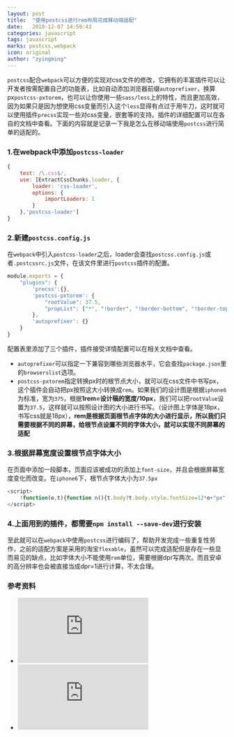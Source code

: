 ```yaml
---
layout: post
title:  "使用postcss进行rem布局完成移动端适配"
date:   2018-12-07 14:59:43
categories: javascript
tags: javascript
marks: postcss,webpack
icon: original
author: "zyingming"
---
```

`postcss`配合`webpack`可以方便的实现对css文件的修改，它拥有的丰富插件可以让开发者按需配置自己的功能表，比如自动添加浏览器前缀`autoprefixer`，换算px`postcss-pxtorem`，也可以让你使用一些`sass/less`上的特性，而且更加高效，因为如果只是因为想使用css变量而引入这个`less`显得有点过于用牛刀，这时就可以使用插件`precss`实现一些对css变量，嵌套等的支持。插件的详细配置可以在各自的文档中查看。下面的内容就是记录一下我是怎么在移动端使用`postcss`进行简单的适配的。
### 1.在webpack中添加`postcss-loader`

```javascript
{
	test: /\.css$/,
	use: [ExtractCssChunks.loader, {
		loader: 'css-loader',
		options: {
			importLoaders: 1
		}
	},'postcss-loader']
}
```

### 2.新建`postcss.config.js`
在`webpack`中引入`postcss-loader`之后，loader会查找`postcss.config.js`或者`.postcssrc.js`文件，在该文件里进行`postcss`插件的配置。

```javascript
module.exports = {
	"plugins": {
		'precss':{},
		'postcss-pxtorem': {
			"rootValue": 37.5,
			"propList": ["*", "!border", "!border-bottom", "!border-top", "!border-left", "!border-right"]
		},
		'autoprefixer': {}
	}
}
```
配置表里添加了三个插件，插件接受详情配置可以在相关文档中查看。
- `autoprefixer`可以指定一下兼容到哪些浏览器水平，它会查找`package.json`里的`browserslist`选项。
- `postcss-pxtorem`指定转换px时的根节点大小，就可以在css文件中书写px，这个插件会自动把px按照这大小转换成`rem`。如果我们的设计图是根据`iphone6`为标准，宽为`375`，根据**1rem=设计稿的宽度/10px**，我们可以把`rootValue`设置为`37.5`，这样就可以按照设计图的大小进行书写。（设计图上字体是18px，书写css就是18px），**rem是根据页面根节点字体的大小进行显示，所以我们只需要根据不同的屏幕，给根节点设置不同的字体大小，就可以实现不同屏幕的适配**

### 3.根据屏幕宽度设置根节点字体大小
在页面中添加一段脚本，页面应该被成功的添加上`font-size`，并且会根据屏幕宽度变化而改变。在`iphone6`下，根节点字体大小为`37.5px`

```javascript
<script>
    !function(e,t){function n(){t.body?t.body.style.fontSize=12*o+"px":t.addEventListener("DOMContentLoaded",n)}function d(){var e=i.clientWidth/10;i.style.fontSize=e+"px"}var i=t.documentElement,o=e.devicePixelRatio||1;if(n(),d(),e.addEventListener("resize",d),e.addEventListener("pageshow",function(e){e.persisted&&d()}),o>=2){var a=t.createElement("body"),s=t.createElement("div");s.style.border=".5px solid transparent",a.appendChild(s),i.appendChild(a),1===s.offsetHeight&&i.classList.add("hairlines"),i.removeChild(a)}}(window,document);
</script>
```

### 4.上面用到的插件，都需要`npm install --save-dev`进行安装

至此就可以在`webpack`中使用`postcss`进行编码了，帮助开发完成一些重复性劳作，之前的适配方案是采用的淘宝`flexable`，虽然可以完成适配但是存在一些显而易见的缺点，比如字体大小不能使用`rem`单位，需要根据dpr写两次。而且安卓的高分辨率也会被直接当成dpr=1进行计算，不太合理。

### 参考资料
- ![postcss插件列表](https://github.com/postcss/postcss/blob/master/docs/plugins.md)
- ![postcss介绍](https://github.com/postcss/postcss/blob/HEAD/README-cn.md)